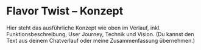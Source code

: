 # Flavor Twist – Konzept

Hier steht das ausführliche Konzept wie oben im Verlauf, inkl. Funktionsbeschreibung, User Journey, Technik und Vision. (Du kannst den Text aus deinem Chatverlauf oder meine Zusammenfassung übernehmen.)
